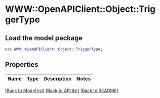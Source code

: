 # WWW::OpenAPIClient::Object::TriggerType

## Load the model package
```perl
use WWW::OpenAPIClient::Object::TriggerType;
```

## Properties
Name | Type | Description | Notes
------------ | ------------- | ------------- | -------------

[[Back to Model list]](../README.md#documentation-for-models) [[Back to API list]](../README.md#documentation-for-api-endpoints) [[Back to README]](../README.md)


